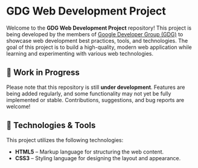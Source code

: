 # GDG Web Development Project

Welcome to the **GDG Web Development Project** repository! This project is being developed by the members of [Google Developer Group (GDG)](https://developers.google.com/community/gdg) to showcase web development best practices, tools, and technologies. The goal of this project is to build a high-quality, modern web application while learning and experimenting with various web technologies.

## 🚧 Work in Progress

Please note that this repository is still **under development**. Features are being added regularly, and some functionality may not yet be fully implemented or stable. Contributions, suggestions, and bug reports are welcome!

## 🔧 Technologies & Tools

This project utilizes the following technologies:

- **HTML5** – Markup language for structuring the web content.
- **CSS3** – Styling language for designing the layout and appearance.
